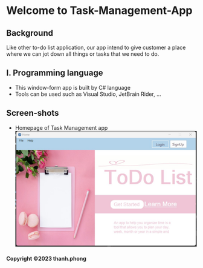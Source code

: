 # Welcome to Task-Management-App

## Background
Like other to-do list application, our app intend to give customer a place where we can jot down all things or tasks that we need to do.

## I. Programming language
- This window-form app is built by C# language
- Tools can be used such as Visual Studio, JetBrain Rider, ...

## Screen-shots
- Homepage of Task Management app
![Homepage](https://github.com/thanhphongchupanh/Task-Management-App/blob/main/screenshot/homepage.jpg)

#### Copyright &#169;2023 thanh.phong
